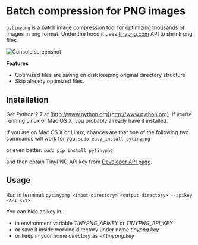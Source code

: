 #  Batch compression for PNG images

```pytinypng``` is a batch image compression tool for optimizing thousands of images in png format. Under the hood it uses [tinypng.com](http://tinypng.com) API to shrink png files.

![Console screenshot](https://raw.github.com/vasilcovsky/pytinypng/master/content/console1.png)

**Features**
 * Optimized files are saving on disk keeping original directory structure
 * Skip already optimized files.

## Installation
Get Python 2.7 at [http://www.python.org](http://www.python.org). If you’re running Linux or Mac OS X, you probably
already have it installed.

If you are on Mac OS X or Linux, chances are that one of the following two commands will work for you:
```sudo easy_install pytinypng```

or even better:
```sudo pip install pytinypng```

and then obtain TinyPNG API key from
[Developer API page](https://api.tinypng.com/developers).

## Usage
Run in terminal:
```pytinypng <input-directory> <output-directory> --apikey <API_KEY>```

You can hide apikey in:
  * in environment variable *TINYPNG_APIKEY* or *TINYPNG_API_KEY*
  * or save it inside working directory under name *tinypng.key*
  * or keep in your home directory as *~/.tinypng.key*